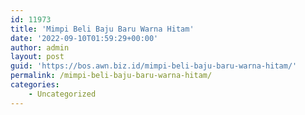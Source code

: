```yaml
---
id: 11973
title: 'Mimpi Beli Baju Baru Warna Hitam'
date: '2022-09-10T01:59:29+00:00'
author: admin
layout: post
guid: 'https://bos.awn.biz.id/mimpi-beli-baju-baru-warna-hitam/'
permalink: /mimpi-beli-baju-baru-warna-hitam/
categories:
    - Uncategorized
---
```


